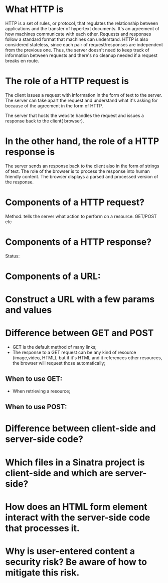 # What HTTP is

HTTP is a set of rules, or protocol, that regulates the relationship between applications and the transfer of hypertext documents. It's an agreement of how machines communicate with each other. Requests and responses follow a standard format that machines can understand. HTTP is also considered stateless, since each pair of request/responses are independent from the previous one. Thus, the server doesn't need to keep track of information between requests and there's no cleanup needed if a request breaks en route.

# The role of a HTTP request is

The client issues a request with information in the form of text to the server. The server can take apart the request and understand what it's asking for because of the agreement in the form of HTTP.

The server that hosts the website handles the request and issues a response back to the client( browser).

# In the other hand, the role of a HTTP response is

The server sends an response back to the client also in the form of strings of text. The role of the browser is to process the response into human friendly content. The browser displays a parsed and processed version of the response.

# Components of a HTTP request?

Method: tells the server what action to perform on a resource. GET/POST etc

# Components of a HTTP response?
Status:

# Components of a URL:

# Construct a URL with a few params and values

# Difference between GET and POST
- GET is the default method of many links;
- The response to a GET request can be any kind of resource (image,video, HTML), but if it's HTML and it references other resources, the browser will request those automatically;

## When to use GET:
- When retrieving a resource;

## When to use POST:

# Difference between client-side and server-side code?

# Which files in a Sinatra project is client-side and which are server-side?

# How does an HTML form element interact with the server-side code that processes it.

# Why is user-entered content a security risk? Be aware of how to mitigate this risk.

